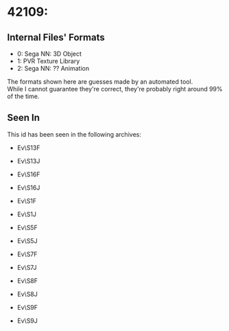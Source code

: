 # 42109: 



## Internal Files' Formats
- 0: Sega NN: 3D Object
- 1: PVR Texture Library
- 2: Sega NN: ?? Animation

The formats shown here are guesses made by an automated tool.  
While I cannot guarantee they're correct, they're probably right around 99% of the time.

## Seen In

This id has been seen in the following archives:  

- Ev\S13F  

- Ev\S13J  

- Ev\S16F  

- Ev\S16J  

- Ev\S1F  

- Ev\S1J  

- Ev\S5F  

- Ev\S5J  

- Ev\S7F  

- Ev\S7J  

- Ev\S8F  

- Ev\S8J  

- Ev\S9F  

- Ev\S9J  
